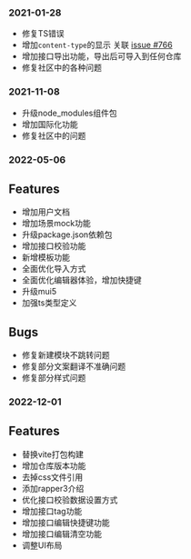 ### 2021-01-28

* 修复TS错误
* 增加`content-type`的显示 关联 [issue #766](https://github.com/thx/rap2-delos/issues/766)
* 增加接口导出功能，导出后可导入到任何仓库
* 修复社区中的各种问题

### 2021-11-08

* 升级node_modules组件包
* 增加国际化功能
* 修复社区中的问题

### 2022-05-06

## Features
* 增加用户文档
* 增加场景mock功能
* 升级package.json依赖包
* 增加接口校验功能
* 新增模板功能
* 全面优化导入方式
* 全面优化编辑器体验，增加快捷键
* 升级mui5
* 加强ts类型定义

## Bugs
* 修复新建模块不跳转问题
* 修复部分文案翻译不准确问题
* 修复部分样式问题


### 2022-12-01

## Features
* 替换vite打包构建
* 增加仓库版本功能
* 去掉css文件引用
* 添加rapper3介绍
* 优化接口校验数据设置方式
* 增加接口tag功能
* 增加接口编辑快捷键功能
* 增加接口编辑清空功能
* 调整UI布局


